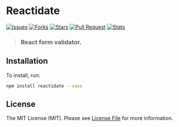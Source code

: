 # Reactidate

[![Issues](	https://img.shields.io/github/issues/samuelhenshaw2020/reactidate)](https://github.com/samuelhenshaw2020/reactidate/issues)
[![Forks](	https://img.shields.io/github/forks/samuelhenshaw2020/reactidate)](https://github.com/samuelhenshaw2020/reactidate/network/members)
[![Stars](	https://img.shields.io/github/stars/samuelhenshaw2020/reactidate)](https://github.com/samuelhenshaw2020/reactidate/stargazers)
[![Pull Request](https://img.shields.io/github/issues-pr/samuelhenshaw2020/reactidate)](https://github.com/samuelhenshaw2020/reactidate/stargazers)
[![Stats](https://img.shields.io/github/watchers/samuelhenshaw2020/reactidate)](https://github.com/samuelhenshaw2020/reactidate/stargazers)

> ### React form validator.



<!-- ![](https://github.com/samuelhenshaw2020/reactidate/blob/main/.images/interswitch.png?raw=true)

![](https://github.com/samuelhenshaw2020/reactidate/blob/main/.images/vue-interswitch.png?raw=true) -->

## Installation
To install, run:
```bash
npm install reactidate --save
```



 ## License 
The MIT License (MIT). Please see [License File](LICENSE.md) for more information.